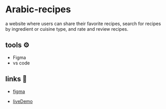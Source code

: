 # Arabic-recipes

a website where users can share their favorite recipes, search for recipes by
ingredient or cuisine type, and rate and review recipes.

## tools ⚙️
- Figma 
- vs code

## links  📎
- [figma](https://www.figma.com/file/31t8JmFudLWZiZ77hZTBpr/masterpiece?node-id=0-1&t=xbwZIqVyhWQ0iXjE-0)

- [liveDemo](https://majdishomali.github.io/Arabic-recipes/)
